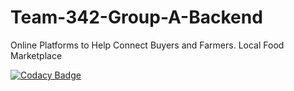 # Team-342-Group-A-Backend
Online Platforms to Help Connect Buyers and Farmers.
Local Food Marketplace



[![Codacy Badge](https://api.codacy.com/project/badge/Grade/da6b9de1e278446fbbdc1fbe33145ee8)](https://app.codacy.com/gh/BuildForSDGCohort2/Team-342-Group-A-Backend?utm_source=github.com&utm_medium=referral&utm_content=BuildForSDGCohort2/Team-342-Group-A-Backend&utm_campaign=Badge_Grade_Settings)
